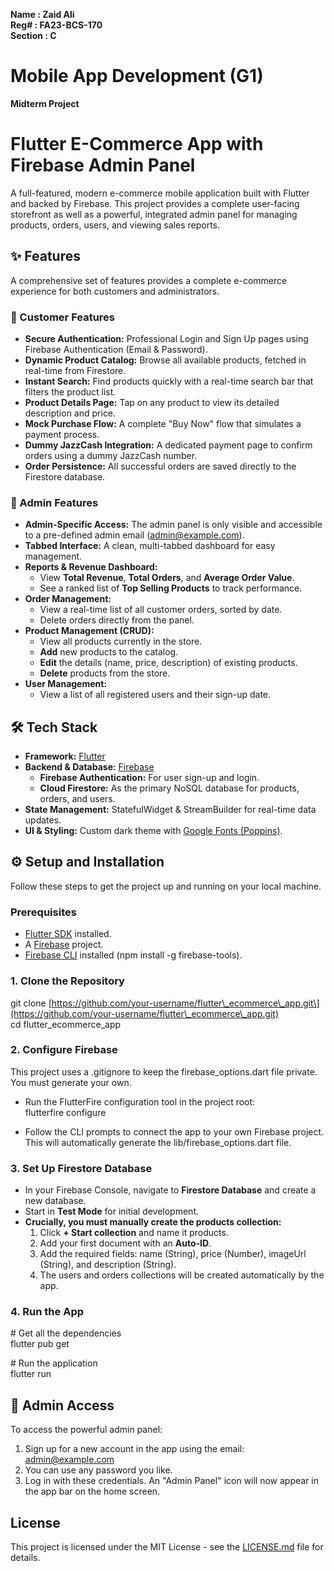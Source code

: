**Name		:	Zaid Ali**  
**Reg\#		:	FA23-BCS-170**  
**Section	:	C**

# **Mobile App Development (G1)**

**Midterm Project**

# **Flutter E-Commerce App with Firebase Admin Panel**

A full-featured, modern e-commerce mobile application built with Flutter and backed by Firebase. This project provides a complete user-facing storefront as well as a powerful, integrated admin panel for managing products, orders, users, and viewing sales reports.

## **✨ Features**

A comprehensive set of features provides a complete e-commerce experience for both customers and administrators.

### **👤 Customer Features**

* **Secure Authentication:** Professional Login and Sign Up pages using Firebase Authentication (Email & Password).  
* **Dynamic Product Catalog:** Browse all available products, fetched in real-time from Firestore.  
* **Instant Search:** Find products quickly with a real-time search bar that filters the product list.  
* **Product Details Page:** Tap on any product to view its detailed description and price.  
* **Mock Purchase Flow:** A complete "Buy Now" flow that simulates a payment process.  
* **Dummy JazzCash Integration:** A dedicated payment page to confirm orders using a dummy JazzCash number.  
* **Order Persistence:** All successful orders are saved directly to the Firestore database.

### **🚀 Admin Features**

* **Admin-Specific Access:** The admin panel is only visible and accessible to a pre-defined admin email (admin@example.com).  
* **Tabbed Interface:** A clean, multi-tabbed dashboard for easy management.  
* **Reports & Revenue Dashboard:**  
  * View **Total Revenue**, **Total Orders**, and **Average Order Value**.  
  * See a ranked list of **Top Selling Products** to track performance.  
* **Order Management:**  
  * View a real-time list of all customer orders, sorted by date.  
  * Delete orders directly from the panel.  
* **Product Management (CRUD):**  
  * View all products currently in the store.  
  * **Add** new products to the catalog.  
  * **Edit** the details (name, price, description) of existing products.  
  * **Delete** products from the store.  
* **User Management:**  
  * View a list of all registered users and their sign-up date.

## **🛠️ Tech Stack**

* **Framework:** [Flutter](https://flutter.dev/)  
* **Backend & Database:** [Firebase](https://firebase.google.com/)  
  * **Firebase Authentication:** For user sign-up and login.  
  * **Cloud Firestore:** As the primary NoSQL database for products, orders, and users.  
* **State Management:** StatefulWidget & StreamBuilder for real-time data updates.  
* **UI & Styling:** Custom dark theme with [Google Fonts (Poppins)](https://fonts.google.com/specimen/Poppins).

## **⚙️ Setup and Installation**

Follow these steps to get the project up and running on your local machine.

### **Prerequisites**

* [Flutter SDK](https://docs.flutter.dev/get-started/install) installed.  
* A [Firebase](https://firebase.google.com/) project.  
* [Firebase CLI](https://firebase.google.com/docs/cli) installed (npm install \-g firebase-tools).

### **1\. Clone the Repository**

git clone \[https://github.com/your-username/flutter\_ecommerce\_app.git\](https://github.com/your-username/flutter\_ecommerce\_app.git)  
cd flutter\_ecommerce\_app

### **2\. Configure Firebase**

This project uses a .gitignore to keep the firebase\_options.dart file private. You must generate your own.

* Run the FlutterFire configuration tool in the project root:  
  flutterfire configure

* Follow the CLI prompts to connect the app to your own Firebase project. This will automatically generate the lib/firebase\_options.dart file.

### **3\. Set Up Firestore Database**

* In your Firebase Console, navigate to **Firestore Database** and create a new database.  
* Start in **Test Mode** for initial development.  
* **Crucially, you must manually create the products collection:**  
  1. Click **\+ Start collection** and name it products.  
  2. Add your first document with an **Auto-ID**.  
  3. Add the required fields: name (String), price (Number), imageUrl (String), and description (String).  
  4. The users and orders collections will be created automatically by the app.

### **4\. Run the App**

\# Get all the dependencies  
flutter pub get

\# Run the application  
flutter run

## **🔑 Admin Access**

To access the powerful admin panel:

1. Sign up for a new account in the app using the email: admin@example.com  
2. You can use any password you like.  
3. Log in with these credentials. An "Admin Panel" icon will now appear in the app bar on the home screen.

## **License**

This project is licensed under the MIT License \- see the [LICENSE.md](http://docs.google.com/LICENSE.md) file for details.
